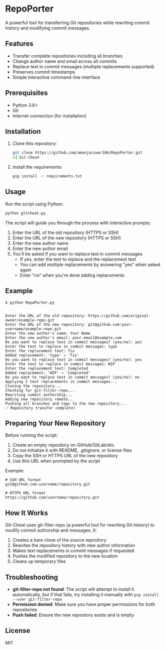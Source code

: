 # RepoPorter

A powerful tool for transferring Git repositories while rewriting commit history and modifying commit messages.



## Features

- Transfer complete repositories including all branches
- Change author name and email across all commits
- Replace text in commit messages (multiple replacements supported)
- Preserves commit timestamps
- Simple interactive command-line interface

## Prerequisites

- Python 3.6+
- Git
- Internet connection (for installation)

## Installation

1. Clone this repository:
   ```bash
   git clone https://github.com/amanjaiswar106/RepoPorter.git
   cd Git-Cheat
   ```

2. Install the requirements:
   ```bash
   pip install -r requirements.txt
   ```

## Usage

Run the script using Python:

```bash
python gitcheat.py
```

The script will guide you through the process with interactive prompts:

1. Enter the URL of the old repository (HTTPS or SSH)
2. Enter the URL of the new repository (HTTPS or SSH)
3. Enter the new author name
4. Enter the new author email
5. You'll be asked if you want to replace text in commit messages
   - If yes, enter the text to replace and the replacement text
   - You can add multiple replacements by answering "yes" when asked again
   - Enter "no" when you're done adding replacements

## Example

```
$ python RepoPorter.py

    
Enter the URL of the old repository: https://github.com/original-owner/example-repo.git
Enter the URL of the new repository: git@github.com:your-username/example-repo.git
Enter the new author's name: Your Name
Enter the new author's email: your.email@example.com
Do you want to replace text in commit messages? (yes/no): yes
Enter the text to replace in commit messages: typo
Enter the replacement text: fix
Added replacement: 'typo' → 'fix'
Do you want to replace text in commit messages? (yes/no): yes
Enter the text to replace in commit messages: WIP
Enter the replacement text: Completed
Added replacement: 'WIP' → 'Completed'
Do you want to replace text in commit messages? (yes/no): no
Applying 2 text replacements in commit messages...
Cloning the repository...
Checking for git-filter-repo...
Rewriting commit authorship...
Adding new repository remote...
Pushing all branches and tags to the new repository...
✅ Repository transfer complete!
```

## Preparing Your New Repository

Before running the script:

1. Create an empty repository on GitHub/GitLab/etc.
2. Do not initialize it with README, .gitignore, or license files
3. Copy the SSH or HTTPS URL of the new repository
4. Use this URL when prompted by the script

Example:
```
# SSH URL format
git@github.com:username/repository.git

# HTTPS URL format
https://github.com/username/repository.git
```

## How It Works

Git-Cheat uses git-filter-repo (a powerful tool for rewriting Git history) to modify commit authorship and messages. It:

1. Creates a bare clone of the source repository
2. Rewrites the repository history with new author information
3. Makes text replacements in commit messages if requested
4. Pushes the modified repository to the new location
5. Cleans up temporary files

## Troubleshooting

- **git-filter-repo not found**: The script will attempt to install it automatically, but if that fails, try installing it manually with `pip install --user git-filter-repo`
- **Permission denied**: Make sure you have proper permissions for both repositories
- **Push failed**: Ensure the new repository exists and is empty

## License

MIT 
